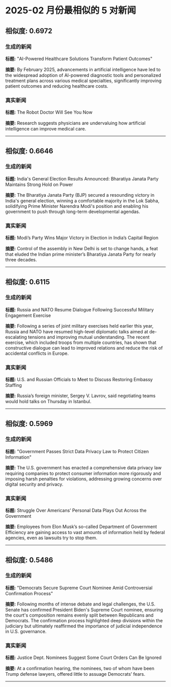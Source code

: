 # 2025-02 月份最相似的 5 对新闻

## 相似度: 0.6972

### 生成的新闻
**标题:** "AI-Powered Healthcare Solutions Transform Patient Outcomes"

**摘要:** By February 2025, advancements in artificial intelligence have led to the widespread adoption of AI-powered diagnostic tools and personalized treatment plans across various medical specialties, significantly improving patient outcomes and reducing healthcare costs.

### 真实新闻
**标题:** The Robot Doctor Will See You Now

**摘要:** Research suggests physicians are undervaluing how artificial intelligence can improve medical care.

---

## 相似度: 0.6646

### 生成的新闻
**标题:** India's General Election Results Announced: Bharatiya Janata Party Maintains Strong Hold on Power

**摘要:** The Bharatiya Janata Party (BJP) secured a resounding victory in India's general election, winning a comfortable majority in the Lok Sabha, solidifying Prime Minister Narendra Modi's position and enabling his government to push through long-term developmental agendas.

### 真实新闻
**标题:** Modi’s Party Wins Major Victory in Election in India’s Capital Region

**摘要:** Control of the assembly in New Delhi is set to change hands, a feat that eluded the Indian prime minister’s Bharatiya Janata Party for nearly three decades.

---

## 相似度: 0.6115

### 生成的新闻
**标题:** Russia and NATO Resume Dialogue Following Successful Military Engagement Exercise

**摘要:** Following a series of joint military exercises held earlier this year, Russia and NATO have resumed high-level diplomatic talks aimed at de-escalating tensions and improving mutual understanding. The recent exercise, which included troops from multiple countries, has shown that constructive dialogue can lead to improved relations and reduce the risk of accidental conflicts in Europe.

### 真实新闻
**标题:** U.S. and Russian Officials to Meet to Discuss Restoring Embassy Staffing

**摘要:** Russia’s foreign minister, Sergey V. Lavrov, said negotiating teams would hold talks on Thursday in Istanbul.

---

## 相似度: 0.5969

### 生成的新闻
**标题:** "Government Passes Strict Data Privacy Law to Protect Citizen Information"

**摘要:** The U.S. government has enacted a comprehensive data privacy law requiring companies to protect consumer information more rigorously and imposing harsh penalties for violations, addressing growing concerns over digital security and privacy.

### 真实新闻
**标题:** Struggle Over Americans’ Personal Data Plays Out Across the Government

**摘要:** Employees from Elon Musk’s so-called Department of Government Efficiency are gaining access to vast amounts of information held by federal agencies, even as lawsuits try to stop them.

---

## 相似度: 0.5486

### 生成的新闻
**标题:** "Democrats Secure Supreme Court Nominee Amid Controversial Confirmation Process"

**摘要:** Following months of intense debate and legal challenges, the U.S. Senate has confirmed President Biden's Supreme Court nominee, ensuring the court's composition remains evenly split between Republicans and Democrats. The confirmation process highlighted deep divisions within the judiciary but ultimately reaffirmed the importance of judicial independence in U.S. governance.

### 真实新闻
**标题:** Justice Dept. Nominees Suggest Some Court Orders Can Be Ignored

**摘要:** At a confirmation hearing, the nominees, two of whom have been Trump defense lawyers, offered little to assuage Democrats’ fears.

---

